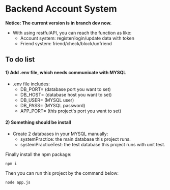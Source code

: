 # Backend Account System

**Notice: The current version is in branch dev now.**

* With using restfulAPI, you can reach the function as like:
    * Account system: register/login/update data with token
    * Friend system: friend/check/block/unfriend


## To do list

#### 1) Add .env file, which needs communicate with MYSQL

* .env file includes:
    * DB_PORT= (database port you want to set)
    * DB_HOST= (database host you want to set)
    * DB_USER= (MYSQL user)
    * DB_PASS= (MYSQL password)
    * APP_PORT= (this project's port you want to set)


#### 2) Something should be install

* Create 2 databases in your MYSQL manually:
    * systemPractice: the main database this project runs.
    * systemPracticeTest: the test database this project runs with unit test.

Finally install the npm package:
```
npm i
```

Then you can run this project by the command below:
```
node app.js
```
